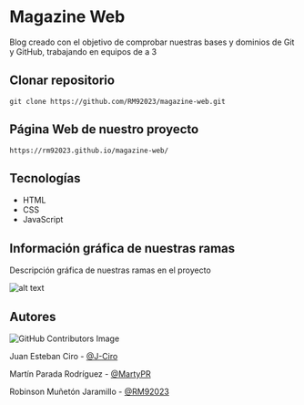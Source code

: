 # Magazine Web

Blog creado con el objetivo de comprobar nuestras bases y dominios de Git y GitHub, trabajando en equipos de a 3

## Clonar repositorio

```
git clone https://github.com/RM92023/magazine-web.git
```

## Página Web de nuestro proyecto

```
https://rm92023.github.io/magazine-web/
```

## Tecnologías

* HTML
* CSS
* JavaScript

## Información gráfica de nuestras ramas

Descripción gráfica de nuestras ramas en el proyecto

![alt text](https://cdn.discordapp.com/attachments/1316444508136935484/1316570717747150968/image.png?ex=675b8787&is=675a3607&hm=7f30507211f866d16e985724aa9e65f02e4f2e31d80fb27a1d453824315f4f76&)



## Autores

![GitHub Contributors Image](https://contrib.rocks/image?repo=RM92023/magazine-web)

Juan Esteban Ciro - <a href="https://github.com/J-Ciro" target="_blank"> @J-Ciro</a>

Martín Parada Rodríguez - <a href="https://github.com/MartyPR" target="_blank"> @MartyPR</a>

Robinson Muñetón Jaramillo - <a href="https://github.com/RM92023" target="_blank"> @RM92023</a>